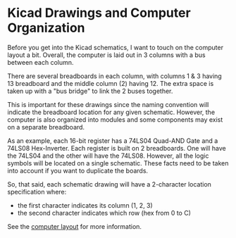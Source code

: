 # Kicad Drawings and Computer Organization

Before you get into the Kicad schematics, I want to touch on the computer layout a bit.  Overall, the computer is laid out in 3 columns with a bus between each column.

There are several breadboards in each column, with columns 1 & 3 having 13 breadboard and the middle column (2) having 12.  The extra space is taken up with a "bus bridge" to link the 2 buses together.

This is important for these drawings since the naming convention will indicate the breadboard location for any given schematic.  However, the computer is also organized into modules and some components may exist on a separate breadboard.

As an example, each 16-bit register has a 74LS04 Quad-AND Gate and a 74LS08 Hex-Inverter.  Each register is built on 2 breadboards.  One will have the 74LS04 and the other will have the 74LS08.  However, all the logic symbols will be located on a single schematic.  These facts need to be taken into account if you want to duplicate the boards.

So, that said, each schematic drawing will have a 2-character location specification where:
* the first character indicates its column (1, 2, 3)
* the second character indicates which row (hex from 0 to C)

See the [computer layout](../Readme.md#overall-layout) for more information.




